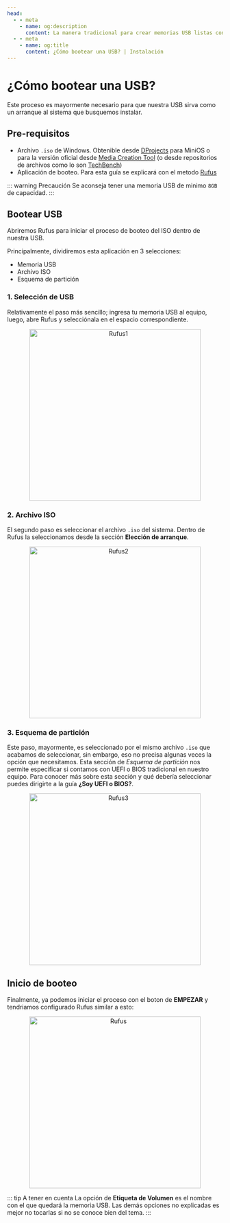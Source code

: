 ```yaml
---
head:
  - - meta
    - name: og:description
      content: La manera tradicional para crear memorias USB listas con el sistema a instalar.
  - - meta
    - name: og:title
      content: ¿Cómo bootear una USB? | Instalación
---
```


# ¿Cómo bootear una USB?

Este proceso es mayormente necesario para que nuestra USB sirva como un arranque al sistema que busquemos instalar.

## Pre-requisitos
- Archivo `.iso` de Windows. Obtenible desde [DProjects](https://dprojects.org/) para MiniOS o para la versión oficial desde [Media Creation Tool](https://www.microsoft.com/es-es/software-download/) (o desde repositorios de archivos como lo son [TechBench](https://tb.rg-adguard.net/public.php))
- Aplicación de booteo. Para esta guía se explicará con el metodo [Rufus](https://rufus.ie/es/)

::: warning Precaución
Se aconseja tener una memoria USB de minimo `8GB` de capacidad.
:::

## Bootear USB

Abriremos Rufus para iniciar el proceso de booteo del ISO dentro de nuestra USB. 

Principalmente, dividiremos esta aplicación en 3 selecciones:
* Memoria USB
* Archivo ISO
* Esquema de partición

### 1. Selección de USB
Relativamente el paso más sencillo; ingresa tu memoria USB al equipo, luego, abre Rufus y selecciónala en el espacio correspondiente.

<div align=center>
<img src="/assets/Instalacion/Rufus1.png" alt="Rufus1" width="400" />
</div>

### 2. Archivo ISO
El segundo paso es seleccionar el archivo `.iso` del sistema. Dentro de Rufus la seleccionamos desde la sección **Elección de arranque**.

<div align=center>
<img src="/assets/Instalacion/Rufus2.png" alt="Rufus2" width="400" />
</div>

### 3. Esquema de partición
Este paso, mayormente, es seleccionado por el mismo archivo `.iso` que acabamos de seleccionar, sin embargo, eso no precisa algunas veces la opción que necesitamos. Esta sección de *Esquema de partición* nos permite especificar si contamos con UEFI o BIOS tradicional en nuestro equipo. Para conocer más sobre esta sección y qué debería seleccionar puedes dirigirte a la guía **¿Soy UEFI o BIOS?**.

<div align=center>
<img src="/assets/Instalacion/Rufus3.png" alt="Rufus3" width="400" />
</div>

## Inicio de booteo

Finalmente, ya podemos iniciar el proceso con el boton de __**EMPEZAR**__ y tendriamos configurado Rufus similar a esto:

<div align=center>
<img src="/assets/Instalacion/Rufus.png" alt="Rufus" width="400" />
</div>

::: tip A tener en cuenta
La opción de **Etiqueta de Volumen** es el nombre con el que quedará la memoria USB. Las demás opciones no explicadas es mejor no tocarlas si no se conoce bien del tema.
:::